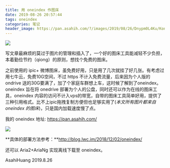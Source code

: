```yaml
---
title: 用 oneindex 作图床
date: 2019-08-26 20:57:44
tags: oneindex
categories: 笔记
header_image: https://pan.asahih.com/?/images/2019/08/26/Dnypm0L4Ku/Konachan.com%20-%2066825%20sample.jpg
---
```


![](https://pan.asahih.com/?/images/2019/08/26/2vM78DrzsQ/oneindex-1.png)

写文章最麻烦的莫过于图片的管理和插入了，一个好的图床工具能减轻不少负担，本着勤俭节约（qiong）的原则，想找个免费的图床。

<!--more-->

之前使用的 ipic+ 微博图床，虽免费好用，只是用了几次就挂了好几张。有考虑过用七牛云，免费10G空间，不过 https 不计入免费流量，后来因为个人版的 ondrive 送的30G要满了，加了个家庭车群想上车，这时候了解到了oneindex。oneindex 旨在将 onedrive 部署为个人的公盘，同时还可以作为在线的图床工具，oneindex 内容的访问不计入vps的带宽，自带的图床工具简单好用，提供了三种引用格式。比不上ipic拖拽复制方便但也足够实用了(*本文所有图片都来自 oneindex 的图床*)，只是国内加载速度慢了点。

我的 oneindex 地址: https://pan.asahih.com/

![](https://pan.asahih.com/?/images/2019/08/26/9nZVifQXem/%E5%B1%8F%E5%B9%95%E5%BF%AB%E7%85%A7%202019-08-26%2021.10.00.png)

**具体的部署方法参考：**http://blog.lwc.im/2018/12/02/oneindex/

还可以 Aria2+AriaNg 实现离线下载至 oneindex。



AsahiHuang
2019.8.26



